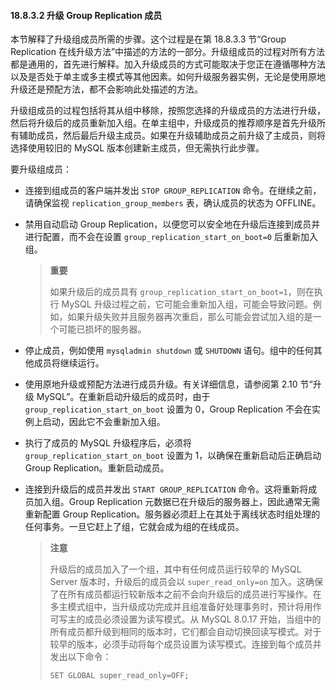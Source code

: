 #### 18.8.3.2 升级 Group Replication 成员

本节解释了升级组成员所需的步骤。这个过程是在第 18.8.3.3 节“Group Replication 在线升级方法”中描述的方法的一部分。升级组成员的过程对所有方法都是通用的，首先进行解释。加入升级成员的方式可能取决于您正在遵循哪种方法以及是否处于单主或多主模式等其他因素。如何升级服务器实例，无论是使用原地升级还是预配方法，都不会影响此处描述的方法。

升级组成员的过程包括将其从组中移除，按照您选择的升级成员的方法进行升级，然后将升级后的成员重新加入组。在单主组中，升级成员的推荐顺序是首先升级所有辅助成员，然后最后升级主成员。如果在升级辅助成员之前升级了主成员，则将选择使用较旧的 MySQL 版本创建新主成员，但无需执行此步骤。

要升级组成员：

- 连接到组成员的客户端并发出 `STOP GROUP_REPLICATION` 命令。在继续之前，请确保监视 `replication_group_members` 表，确认成员的状态为 OFFLINE。

- 禁用自动启动 Group Replication，以便您可以安全地在升级后连接到成员并进行配置，而不会在设置 `group_replication_start_on_boot=0` 后重新加入组。

   > **重要**
   >
   > 如果升级后的成员具有 `group_replication_start_on_boot=1`，则在执行 MySQL 升级过程之前，它可能会重新加入组，可能会导致问题。例如，如果升级失败并且服务器再次重启，那么可能会尝试加入组的是一个可能已损坏的服务器。

- 停止成员，例如使用 `mysqladmin shutdown` 或 `SHUTDOWN` 语句。组中的任何其他成员将继续运行。

- 使用原地升级或预配方法进行成员升级。有关详细信息，请参阅第 2.10 节“升级 MySQL”。在重新启动升级后的成员时，由于 `group_replication_start_on_boot` 设置为 0，Group Replication 不会在实例上启动，因此它不会重新加入组。

- 执行了成员的 MySQL 升级程序后，必须将 `group_replication_start_on_boot` 设置为 1，以确保在重新启动后正确启动 Group Replication。重新启动成员。

- 连接到升级后的成员并发出 `START GROUP_REPLICATION` 命令。这将重新将成员加入组。Group Replication 元数据已在升级后的服务器上，因此通常无需重新配置 Group Replication。服务器必须赶上在其处于离线状态时组处理的任何事务。一旦它赶上了组，它就会成为组的在线成员。

   > **注意**
   >
   > 升级后的成员加入了一个组，其中有任何成员运行较早的 MySQL Server 版本时，升级后的成员会以 `super_read_only=on` 加入。这确保了在所有成员都运行较新版本之前不会向升级后的成员进行写操作。在多主模式组中，当升级成功完成并且组准备好处理事务时，预计将用作可写主的成员必须设置为读写模式。从 MySQL 8.0.17 开始，当组中的所有成员都升级到相同的版本时，它们都会自动切换回读写模式。对于较早的版本，必须手动将每个成员设置为读写模式。连接到每个成员并发出以下命令：
   >
   > `SET GLOBAL super_read_only=OFF;`